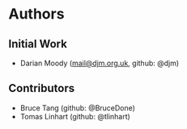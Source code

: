 Authors
=======

Initial Work
------------

* Darian Moody (mail@djm.org.uk, github: @djm)

Contributors
------------

* Bruce Tang (github: @BruceDone)
* Tomas Linhart (github: @tlinhart)

